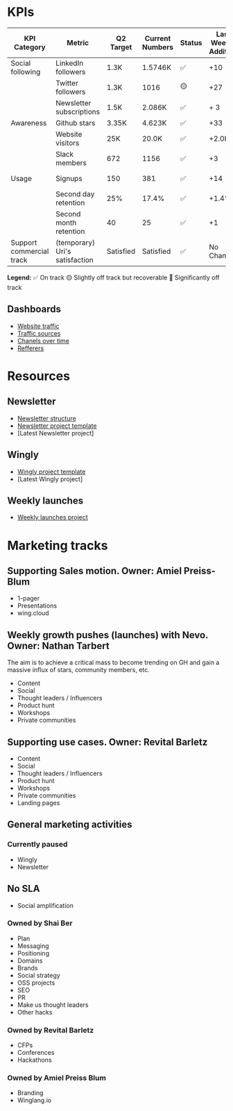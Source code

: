 # KPIs

| KPI Category            | Metric                   | Q2 Target | Current Numbers | Status  | Last Week's Addition | This Week's Addition | Links to Data Source               |
|-------------------------|--------------------------|-----------|-----------------|---------|----------------------|----------------------|------------------------------------|
| Social following        | LinkedIn followers       | 1.3K      | 1.5746K          | ✅      | +10                  | +12                  | [LinkedIn](https://www.linkedin.com/company/80551652/admin/analytics/followers/) |
|                         | Twitter followers        | 1.3K      | 1016            | 🟡      | +27                   | +4                   | [Twitter](https://twitter.com/winglangio) |
|                         | Newsletter subscriptions | 1.5K      | 2.086K          | ✅      | + 3                 | +6                  | [Newsletter](https://app-eu1.hubspot.com/contacts/26754295/lists/7/filters) |
| Awareness               | Github stars             | 3.35K     | 4.623K          | ✅      | +33                 | +23                 | [GitHub](https://github.com/winglang/wing/stargazers) |
|                         | Website visitors         | 25K       | 20.0K           | ✅      | +2.0K                | +1.6K                | [Analytics Platform](https://analytics.google.com/analytics/web/#/p343452879/reports/intelligenthome)  |
|                         | Slack members            | 672       | 1156            | ✅      | +3                   | +3                  | [Slack](https://app.slack.com/client/T047MKK5ZHT/C047QFSUL5R?cdn_fallback=2) |
| Usage                   | Signups                  | 150       | 381             | ✅      | +14                  | +34                  | [Signup Platform](https://app.amplitude.com/analytics/monada/chart/gqidau6l/edit/mq1mftax) |
|                         | Second day retention     | 25%       | 17.4%            | ✅     | +1.4%                | -3%                   | [Amplitude](https://app.amplitude.com/analytics/monada/chart/hv45hf2f/edit/5d54czf9) |
|                         | Second month retention   | 40        | 25              | ✅      | +1                   | +3                   | [Amplitude](https://app.amplitude.com/analytics/monada/chart/hv45hf2f/edit/oht59z4s) |
| Support commercial track| (temporary) Uri's satisfaction | Satisfied | Satisfied | ✅      | No Change            | No Change            | [Uri's Slack](https://app.slack.com/client/T047MKK5ZHT?cdn_fallback=2) |




**Legend:**
✅ On track
🟡 Slightly off track but recoverable
🔴 Significantly off track

## Dashboards
- [Website traffic](https://lookerstudio.google.com/reporting/d68b9393-2267-4779-ac4a-64c57da9e88b/page/pjDjD/edit)
- [Traffic sources](https://lookerstudio.google.com/reporting/d68b9393-2267-4779-ac4a-64c57da9e88b/page/p_0zn4yi08bd/edit)
- [Chanels over time](https://lookerstudio.google.com/reporting/d68b9393-2267-4779-ac4a-64c57da9e88b/page/p_atvkd4sscd/edit)
- [Refferers](https://lookerstudio.google.com/reporting/d68b9393-2267-4779-ac4a-64c57da9e88b/page/p_a0v8tinldd/edit)


# Resources

## Newsletter
- [Newsletter structure](https://github.com/winglang/gtm/blob/main/newsletter/structure.md)
- [Newsletter project template](https://github.com/winglang/gtm/blob/main/newsletter/project%20template.md)
- [Latest Newsletter project]

## Wingly
- [Wingly project template](https://docs.google.com/document/d/1e4ucQSeX3Tp7OVl9RTewwM8ZMvUKukgd38432M5K_kk/edit)
- [Latest Wingly project]

## Weekly launches
- [Weekly launches project](https://www.notion.so/winghq/abbcce5dc27b46dc8112e73873614e49?v=c0f0579bb9304e2da47db7f88fbdabfd)

# Marketing tracks
## Supporting Sales motion. Owner: Amiel Preiss-Blum
- 1-pager
- Presentations
- wing.cloud
 
## Weekly growth pushes (launches) with Nevo. Owner: Nathan Tarbert
The aim is to achieve a critical mass to become trending on GH and gain a massive influx of stars, community members, etc.
- Content
- Social
- Thought leaders / Influencers
- Product hunt
- Workshops
- Private communities

## Supporting use cases. Owner: Revital Barletz
- Content
- Social
- Thought leaders / Influencers
- Product hunt
- Workshops
- Private communities
- Landing pages

## General marketing activities

### Currently paused
- Wingly
- Newsletter

## No SLA
- Social amplification

### Owned by Shai Ber
- Plan
- Messaging
- Positioning
- Domains
- Brands
- Social strategy
- OSS projects
- SEO
- PR
- Make us thought leaders
- Other hacks

### Owned by Revital Barletz
- CFPs
- Conferences
- Hackathons
  
### Owned by Amiel Preiss Blum
- Branding
- Winglang.io
